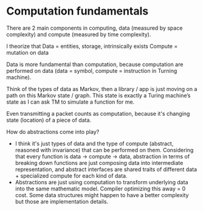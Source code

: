 # Computation fundamentals

There are 2 main components in computing, data (measured by space complexity) and compute (measured by time complexity).

I theorize that
Data = entities, storage, intrinsically exists
Compute = mutation on data

Data is more fundamental than computation, because computation are performed on data (data = symbol, compute = instruction in Turning machine).

Think of the types of data as Markov, then a library / app is just moving on a path on this Markov state / graph. This state is exactly a Turing machine’s state as I can ask TM to simulate a function for me.

Even transmitting a packet counts as computation, because it's changing state (location) of a piece of data.

How do abstractions come into play?

- I think it's just types of data and the type of compute (abstract, reasoned with invariance) that can be performed on them. Considering that every function is data -> compute -> data, abstraction in terms of breaking down functions are just composing data into intermediate representation, and abstract interfaces are shared traits of different data + specialized compute for each kind of data.
- Abstractions are just using computation to transform underlying data into the same mathematic model. Compiler optimizing this away = 0 cost. Some data structures might happen to have a better complexity but those are implementation details.
